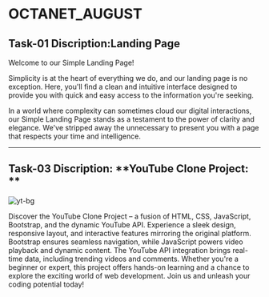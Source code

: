 # OCTANET_AUGUST

Task-01
Discription:Landing Page
---
Welcome to our Simple Landing Page! 

Simplicity is at the heart of everything we do, and our landing page is no exception. Here, you'll find a clean and intuitive interface designed to provide you with quick and easy access to the information you're seeking. 

In a world where complexity can sometimes cloud our digital interactions, our Simple Landing Page stands as a testament to the power of clarity and elegance. We've stripped away the unnecessary to present you with a page that respects your time and intelligence.

---------
Task-03
Discription:
**YouTube Clone Project: **
---

![yt-bg](https://github.com/Pritam-Akatsuki/OCTANET_AUGUST/assets/136802288/b007f038-a3c9-41fd-a0c1-b5e3b08da193)

Discover the YouTube Clone Project – a fusion of HTML, CSS, JavaScript, Bootstrap, and the dynamic YouTube API. Experience a sleek design, responsive layout, and interactive features mirroring the original platform. Bootstrap ensures seamless navigation, while JavaScript powers video playback and dynamic content. The YouTube API integration brings real-time data, including trending videos and comments. Whether you're a beginner or expert, this project offers hands-on learning and a chance to explore the exciting world of web development. Join us and unleash your coding potential today!
